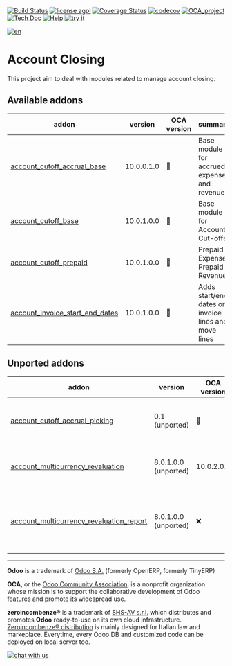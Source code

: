 [![Build Status](https://travis-ci.org/zeroincombenze/account-closing.svg?branch=10.0)](https://travis-ci.org/zeroincombenze/account-closing)
[![license agpl](https://img.shields.io/badge/licence-AGPL--3-blue.svg)](http://www.gnu.org/licenses/agpl-3.0.html)
[![Coverage Status](https://coveralls.io/repos/github/zeroincombenze/account-closing/badge.svg?branch=10.0)](https://coveralls.io/github/zeroincombenze/account-closing?branch=10.0)
[![codecov](https://codecov.io/gh/zeroincombenze/account-closing/branch/10.0/graph/badge.svg)](https://codecov.io/gh/zeroincombenze/account-closing/branch/10.0)
[![OCA_project](http://www.zeroincombenze.it/wp-content/uploads/ci-ct/prd/button-oca-10.svg)](https://github.com/OCA/account-closing/tree/10.0)
[![Tech Doc](http://www.zeroincombenze.it/wp-content/uploads/ci-ct/prd/button-docs-10.svg)](http://wiki.zeroincombenze.org/en/Odoo/10.0/dev)
[![Help](http://www.zeroincombenze.it/wp-content/uploads/ci-ct/prd/button-help-10.svg)](http://wiki.zeroincombenze.org/en/Odoo/10.0/man/FI)
[![try it](http://www.zeroincombenze.it/wp-content/uploads/ci-ct/prd/button-try-it-10.svg)](http://erp10.zeroincombenze.it)


























[![en](http://www.shs-av.com/wp-content/en_US.png)](http://wiki.zeroincombenze.org/it/Odoo/7.0/man)

Account Closing
===============

This project aim to deal with modules related to manage account closing.

[//]: # (addons)


Available addons
----------------
addon | version | OCA version | summary
--- | --- | --- | ---
[account_cutoff_accrual_base](account_cutoff_accrual_base/) | 10.0.0.1.0 | :repeat: | Base module for accrued expenses and revenues
[account_cutoff_base](account_cutoff_base/) | 10.0.1.0.0 | :repeat: | Base module for Account Cut-offs
[account_cutoff_prepaid](account_cutoff_prepaid/) | 10.0.1.0.0 | :repeat: | Prepaid Expense, Prepaid Revenue
[account_invoice_start_end_dates](account_invoice_start_end_dates/) | 10.0.1.0.0 | :repeat: | Adds start/end dates on invoice lines and move lines


Unported addons
---------------
addon | version | OCA version | summary
--- | --- | --- | ---
[account_cutoff_accrual_picking](account_cutoff_accrual_picking/) | 0.1 (unported) | :repeat: | Accrued Expense & Accrued Revenue from Pickings
[account_multicurrency_revaluation](account_multicurrency_revaluation/) | 8.0.1.0.0 (unported) | 10.0.2.0.1 | Manage revaluation for multicurrency environment
[account_multicurrency_revaluation_report](account_multicurrency_revaluation_report/) | 8.0.1.0.0 (unported) | :x: | Module for printing reports that completes the module Multicurrency Revaluation

[//]: # (end addons)

[//]: # (copyright)

----

**Odoo** is a trademark of [Odoo S.A.](https://www.odoo.com/) (formerly OpenERP, formerly TinyERP)

**OCA**, or the [Odoo Community Association](http://odoo-community.org/), is a nonprofit organization whose
mission is to support the collaborative development of Odoo features and
promote its widespread use.

**zeroincombenze®** is a trademark of [SHS-AV s.r.l.](http://www.shs-av.com/)
which distributes and promotes **Odoo** ready-to-use on its own cloud infrastructure.
[Zeroincombenze® distribution](http://wiki.zeroincombenze.org/en/Odoo)
is mainly designed for Italian law and markeplace.
Everytime, every Odoo DB and customized code can be deployed on local server too.

[//]: # (end copyright)

[![chat with us](https://www.shs-av.com/wp-content/chat_with_us.gif)](https://tawk.to/85d4f6e06e68dd4e358797643fe5ee67540e408b)
